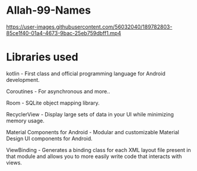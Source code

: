 # Allah-99-Names

https://user-images.githubusercontent.com/56032040/189782803-85ce1f40-01a4-4673-9bac-25eb759dbff1.mp4

# Libraries used

kotlin - First class and official programming language for Android development.

Coroutines - For asynchronous and more..

Room - SQLite object mapping library.

RecyclerView - Display large sets of data in your UI while minimizing memory usage.

Material Components for Android - Modular and customizable Material Design UI components for Android.

ViewBinding - Generates a binding class for each XML layout file present in that module and allows you to more easily write code that interacts with views.
